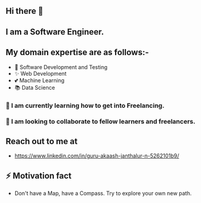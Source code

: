 ## Hi there 👋

<!--
**guruakaashjn/guruakaashjn** is a ✨ _special_ ✨ repository because its `README.md` (this file) appears on your GitHub profile.
Here are some ideas to get you started:
- 🔭 I’m currently working on ...
- 🌱 I’m currently learning ...
- 👯 I’m looking to collaborate on ...
- 🤔 I’m looking for help with ...
- 💬 Ask me about ...
- 📫 How to reach me: ...
- 😄 Pronouns: ...
- ⚡ Fun fact: ...
-->

## I am a Software Engineer.

## My domain expertise are as follows:-

- 💖 Software Development and Testing
- ✨ Web Development
- 💕 Machine Learning
- 📚 Data Science

### 🌱 I am currently learning how to get into Freelancing.
### 👯 I am looking to collaborate to fellow learners and freelancers.

## Reach out to me at
- https://www.linkedin.com/in/guru-akaash-janthalur-n-5262101b9/

## ⚡ Motivation fact
- Don't have a Map, have a Compass. Try to explore your own new path.
